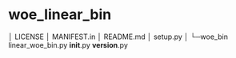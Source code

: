 # woe_linear_bin
│ LICENSE
│ MANIFEST.in
│ README.md
│ setup.py
│
└─woe_bin
        linear_woe_bin.py
        __init__.py
        __version__.py
